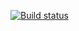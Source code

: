 [![Build status](https://ci.appveyor.com/api/projects/status/iki9m93t2vidnny0?svg=true)](https://ci.appveyor.com/project/Alenovaalla/report-portal)